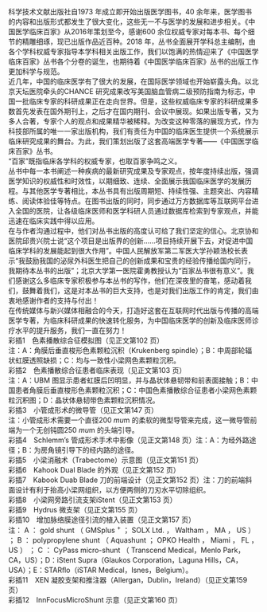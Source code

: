 科学技术文献出版社自1973 年成立即开始出版医学图书，40 余年来，医学图书的内容和出版形式都发生了很大变化，这些无一不与医学的发展和进步相关。《中国医学临床百家》从2016年策划至今，感谢600 余位权威专家对每本书、每个细节的精雕细琢，现已出版作品近百种。2018 年，丛书全面展开学科总主编制，由各个学科权威专家指导本学科相关出版工作，我们以饱满的热情迎来了《中国医学临床百家》丛书各个分卷的诞生，也期待着《中国医学临床百家》丛书的出版工作更加科学与规范。  
近几年，中国的临床医学有了很大的发展，在国际医学领域也开始崭露头角。以北京天坛医院牵头的CHANCE 研究成果改写美国脑血管病二级预防指南为标志，中国一批临床专家的科研成果正在走向世界。但是，这些权威临床专家的科研成果多数首先发表在国外期刊上，之后才在国内期刊、会议中展现。如果出版专著，又为多人合著，专家个人的观点和成果精华被稀释。为改变这种零落的展现方式，作为科技部所属的唯一一家出版机构，我们有责任为中国的临床医生提供一个系统展示临床研究成果的舞台。为此，我们策划出版了这套高端医学专著——《中国医学临床百家》丛书。  
“百家”既指临床各学科的权威专家，也取百家争鸣之义。  
丛书中每一本书阐述一种疾病的最新研究成果及专家观点，按年度持续出版，强调医学知识的权威性和时效性，以期细致、连续、全面展示我国临床医学的发展历程。与其他医学专著相比，本丛书具有出版周期短、持续性强、主题突出、内容精练、阅读体验佳等特点。在图书出版的同时，同步通过万方数据库等互联网平台进入全国的医院，让各级临床医师和医学科研人员通过数据库检索到专家观点，并能迅速在临床实践中得以应用。  
在与作者沟通过程中，他们对丛书出版的高度认可给了我们坚定的信心。北京协和医院邱贵兴院士说“这个项目是出版界的创新……项目持续开展下去，对促进中国临床学科的发展能起到很大作用”。中国人民解放军第二军医大学孙颖浩校长表示“我鼓励我国的泌尿外科医生把自己的创新成果和宝贵的经验传播给国内同行，我期待本丛书的出版”；北京大学第一医院霍勇教授认为“百家丛书很有意义”。我们感谢这么多临床专家积极参与本丛书的写作，他们在深夜里的奋笔，感动着我们，鼓舞着我们，这是对本丛书的巨大支持，也是对我们出版工作的肯定，我们由衷地感谢作者的支持与付出！  
在传统媒体与新兴媒体相融合的今天，打造好这套在互联网时代出版与传播的高端医学专著，为临床科研成果的快速转化服务，为中国临床医学的创新及临床医师诊疗水平的提升服务，我们一直在努力！  
彩插1　色素播散综合征模拟图（见正文第102 页）  
注：A：角膜后垂直梭形色素颗粒沉积（Krukenberg spindle）；B：中周部轮辐状虹膜透照缺损；C：均与一致性小梁网色素颗粒沉积。  
彩插2　色素播散综合征患者临床表现（见正文第103 页）  
注：A：UBM 图显示患者虹膜后凹明显，并与晶状体悬韧带和前表面接触；B：中国患者角膜后垂直梭形色素颗粒沉积；C：中国色素播散综合征患者小梁网色素颗粒沉积图；D：晶状体悬韧带色素颗粒沉积情况。  
彩插3　小管成形术的微导管（见正文第147 页）  
注：小管成形术需要一个直径$200\;mu\mathrm{m}$ 的柔软的微型导管来完成，这一微导管前端为一个无创钝圆$250~mu\mathrm{m}$ 的头端引导。  
彩插4　Schlemm’s 管成形术手术中影像（见正文第148 页）注：A：为经外路途径；B：为房角镜引导下的经内路的途径。  
彩插5　小梁消融术（Trabectome）示意图（见正文第151 页）  
彩插6　Kahook Dual Blade 的外观（见正文第152 页）  
彩插7　Kabook Duab Blade 刀的前端设计（见正文第152 页）注：刀的前端斜面设计有利于抬高小梁网组织，以方便两侧的刀刃水平切除组织。  
彩插8　小梁网旁路引流支架iStent（见正文第153 页）  
彩插9　Hydrus 微支架（见正文第155 页）  
彩插10　增加脉络膜途径引流的植入装置（见正文第157 页）  
注： A ： gold shunt （ GMSplus $^{+}$ ； SOLX Ltd. ， Waltham ， MA ， US ） ； B ： polypropylene  shunt （ Aquashunt ； OPKO Health ， Miami ， FL ， US ） ； C ： CyPass micro-shunt （ Transcend  Medical，Menlo Park，CA，US）；D：iStent Supra（Glaukos Corporation，Laguna Hills，CA，USA）；E：STARﬂo（iSTAR Medical，Isnes，Belgium）。  
彩插11　XEN 凝胶支架和推注器（Allergan，Dublin，Ireland）（见正文第159 页）  
彩插12　InnFocusMicroShunt 示意（见正文第160 页）  